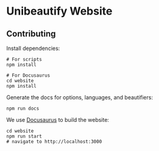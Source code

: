 # Unibeautify Website

## Contributing

Install dependencies:

```
# For scripts
npm install

# For Docusaurus
cd website
npm install
```

Generate the docs for options, languages, and beautifiers:

```
npm run docs
```

We use [Docusaurus](https://docusaurus.io/) to build the website:

```
cd website
npm run start
# navigate to http://localhost:3000
```
